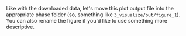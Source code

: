 Like with the downloaded data, let's move this plot output file into the appropriate phase folder (so, something like `3_visualize/out/figure_1`). You can also rename the figure if you'd like to use something more descriptive. 
